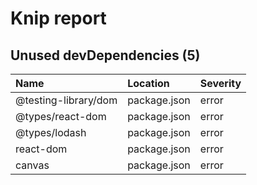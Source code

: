 # Knip report

## Unused devDependencies (5)

| Name                 | Location     | Severity |
| :------------------- | :----------- | :------- |
| @testing-library/dom | package.json | error    |
| @types/react-dom     | package.json | error    |
| @types/lodash        | package.json | error    |
| react-dom            | package.json | error    |
| canvas               | package.json | error    |

